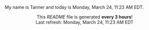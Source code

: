 My name is Tanner and today is Monday, March 24, 11:23 AM EDT.

<p align="center">This <i>README</i> file is generated <b>every 3 hours</b>!</br>Last refresh: Monday, March 24, 11:23 AM EDT<br /></p>
